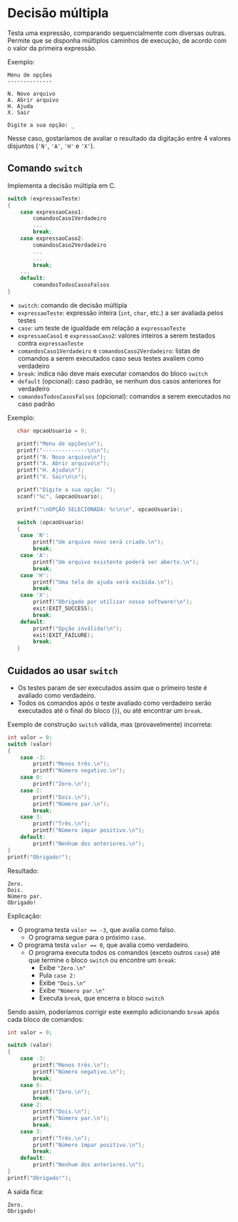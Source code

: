 # Decisão múltipla

Testa uma expressão, comparando sequencialmente com diversas outras. Permite que se disponha múltiplos caminhos de execução, de acordo com o valor da primeira expressão.

Exemplo:

```
Menu de opções
--------------

N. Novo arquivo
A. Abrir arquivo
H. Ajuda
X. Sair

Digite a sua opção: _
```

Nesse caso, gostaríamos de avaliar o resultado da digitação entre 4 valores disjuntos (`'N'`, `'A'`, `'H'` e `'X'`).

## Comando `switch`

Implementa a decisão múltipla em C.

```c
switch (expressaoTeste)
{
    case expressaoCaso1:
        comandosCaso1Verdadeiro
        ...
        break;
    case expressaoCaso2:
        comandosCaso2Verdadeiro
        ...
        ...
        break;
    ...
    default:
        comandosTodosCasosFalsos
}
```

* `switch`: comando de decisão múltipla
* `expressaoTeste`: expressão inteira (`int`, `char`, etc.) a ser avaliada pelos testes
* `case`: um teste de igualdade em relação a `expressaoTeste`
* `expressaoCaso1` e `expressaoCaso2`: valores inteiros a serem testados contra `expressaoTeste`
* `comandosCaso1Verdadeiro` e `comandosCaso2Verdadeiro`: listas de comandos a serem executados caso seus testes avaliem como verdadeiro
* `break`: indica não deve mais executar comandos do bloco `switch`
* `default` (opcional): caso padrão, se nenhum dos casos anteriores for verdadeiro
* `comandosTodosCasosFalsos` (opcional): comandos a serem executados no caso padrão

Exemplo:

```c
   char opcaoUsuario = 0;

   printf("Menu de opções\n");
   printf("--------------\n\n");
   printf("N. Novo arquivo\n");
   printf("A. Abrir arquivo\n");
   printf("H. Ajuda\n");
   printf("X. Sair\n\n");

   printf("Digite a sua opção: ");
   scanf("%c", &opcaoUsuario);

   printf("\nOPÇÃO SELECIONADA: %c\n\n", opcaoUsuario);

   switch (opcaoUsuario)
   {
    case 'N':
        printf("Um arquivo novo será criado.\n");
        break;
    case 'A':
        printf("Um arquivo existente poderá ser aberto.\n");
        break;
    case 'H':
        printf("Uma tela de ajuda será exibida.\n");
        break;
    case 'X':
        printf("Obrigado por utilizar nosso software!\n");
        exit(EXIT_SUCCESS);
        break;
    default:
        printf("Opção inválida!\n");
        exit(EXIT_FAILURE);
        break;
   }
```

## Cuidados ao usar `switch`

* Os testes param de ser executados assim que o primeiro teste é avaliado como verdadeiro.
* Todos os comandos após o teste avaliado como verdadeiro serão executados até o final do bloco (`}`), ou até encontrar um `break`.

Exemplo de construção `switch` válida, mas (provavelmente) incorreta:

```c
int valor = 0;
switch (valor)
{
    case -3:
        printf("Menos três.\n");
        printf("Número negativo.\n");
    case 0:
        printf("Zero.\n");
    case 2:
        printf("Dois.\n");
        printf("Número par.\n");
        break;
    case 3:
        printf("Três.\n");
        printf("Número ímpar positivo.\n");
    default:
        printf("Nenhum dos anteriores.\n");
}
printf("Obrigado!");
```

Resultado:

```
Zero.
Dois.
Número par.
Obrigado!
```

Explicação:

* O programa testa `valor == -3`, que avalia como falso.
  * O programa segue para o próximo `case`.
* O programa testa `valor == 0`, que avalia como verdadeiro.
  * O programa executa todos os comandos (exceto outros `case`) até que termine o bloco `switch` ou encontre um `break`:
    * Exibe `"Zero.\n"`
    * Pula `case 2:`
    * Exibe `"Dois.\n"`
    * Exibe `"Número par.\n"`
    * Executa `break`, que encerra o bloco `switch`

Sendo assim, poderíamos corrigir este exemplo adicionando `break` após cada bloco de comandos:

```c
int valor = 0;

switch (valor)
{
    case -3:
        printf("Menos três.\n");
        printf("Número negativo.\n");
        break;
    case 0:
        printf("Zero.\n");
        break;
    case 2:
        printf("Dois.\n");
        printf("Número par.\n");
        break;
    case 3:
        printf("Três.\n");
        printf("Número ímpar positivo.\n");
        break;
    default:
        printf("Nenhum dos anteriores.\n");
}
printf("Obrigado!");
```

A saída fica:

```
Zero.
Obrigado!
```
